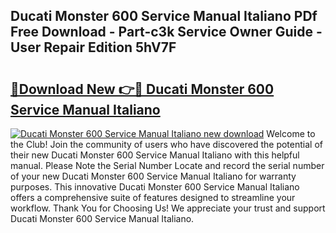 ## Ducati Monster 600 Service Manual Italiano PDf Free Download - Part-c3k Service Owner Guide - User Repair Edition 5hV7F

# <h2><a href="http://bc6708.oget.top/?id=Ducati+Monster+600+Service+Manual+Italiano">🔗Download New 👉🔴 Ducati Monster 600 Service Manual Italiano</a></h2>

[![Ducati Monster 600 Service Manual Italiano new download](https://i.imgur.com/5g1atiW.png)](http://bc6708.oget.top/?id=Ducati+Monster+600+Service+Manual+Italiano)
Welcome to the Club! Join the community of users who have discovered the potential of their new Ducati Monster 600 Service Manual Italiano with this helpful manual. Please Note the Serial Number Locate and record the serial number of your new Ducati Monster 600 Service Manual Italiano for warranty purposes. This innovative Ducati Monster 600 Service Manual Italiano offers a comprehensive suite of features designed to streamline your workflow. Thank You for Choosing Us! We appreciate your trust and support Ducati Monster 600 Service Manual Italiano.
